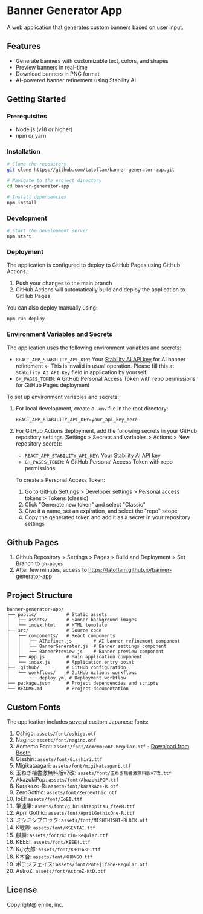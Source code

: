 # Banner Generator App

A web application that generates custom banners based on user input.

## Features
- Generate banners with customizable text, colors, and shapes
- Preview banners in real-time
- Download banners in PNG format
- AI-powered banner refinement using Stability AI

## Getting Started

### Prerequisites
- Node.js (v18 or higher)
- npm or yarn

### Installation
```bash
# Clone the repository
git clone https://github.com/tatoflam/banner-generator-app.git

# Navigate to the project directory
cd banner-generator-app

# Install dependencies
npm install
```

### Development
```bash
# Start the development server
npm start
```

### Deployment
The application is configured to deploy to GitHub Pages using GitHub Actions.

1. Push your changes to the main branch
2. GitHub Actions will automatically build and deploy the application to GitHub Pages

You can also deploy manually using:
```bash
npm run deploy
```

### Environment Variables and Secrets

The application uses the following environment variables and secrets:

- `REACT_APP_STABILITY_API_KEY`: Your [Stability AI API key](https://platform.stability.ai/) for AI banner refinement <- This is invalid in usual operation. Please fill this at `Stability AI API Key` field in application by yourself.  
- `GH_PAGES_TOKEN`: A GitHub Personal Access Token with repo permissions for GitHub Pages deployment

To set up environment variables and secrets:

1. For local development, create a `.env` file in the root directory:
   ```
   REACT_APP_STABILITY_API_KEY=your_api_key_here
   ```

2. For GitHub Actions deployment, add the following secrets in your GitHub repository settings (Settings > Secrets and variables > Actions > New repository secret):
   - `REACT_APP_STABILITY_API_KEY`: Your Stability AI API key
   - `GH_PAGES_TOKEN`: A GitHub Personal Access Token with repo permissions
   
   To create a Personal Access Token:
   1. Go to GitHub Settings > Developer settings > Personal access tokens > Tokens (classic)
   2. Click "Generate new token" and select "Classic"
   3. Give it a name, set an expiration, and select the "repo" scope
   4. Copy the generated token and add it as a secret in your repository settings

## Github Pages

1. Github Repository > Settings > Pages > Build and Deployment  > Set Branch to `gh-pages`  
2. After few minutes, access to 
https://tatoflam.github.io/banner-generator-app


## Project Structure
```
banner-generator-app/
├── public/           # Static assets
│   ├── assets/       # Banner background images
│   └── index.html    # HTML template
├── src/              # Source code
│   ├── components/   # React components
│   │   ├── AIRefiner.js        # AI banner refinement component
│   │   ├── BannerGenerator.js  # Banner settings component
│   │   └── BannerPreview.js    # Banner preview component
│   ├── App.js        # Main application component
│   └── index.js      # Application entry point
├── .github/          # GitHub configuration
│   └── workflows/    # GitHub Actions workflows
│       └── deploy.yml # Deployment workflow
├── package.json      # Project dependencies and scripts
└── README.md         # Project documentation
```

## Custom Fonts

The application includes several custom Japanese fonts:

1. Oshigo: `assets/font/oshigo.otf`
2. Nagino: `assets/font/nagino.otf`
3. Aomemo Font: `assets/font/AomemoFont-Regular.otf` - [Download from Booth](https://booth.pm/ja/items/118072)
4. Gisshiri: `assets/font/Gisshiri.ttf`
5. Migikataagari: `assets/font/migikataagari.ttf`
6. 玉ねぎ楷書激無料版v7改: `assets/font/玉ねぎ楷書激無料版v7改.ttf`
7. AkazukiPop: `assets/font/AkazukiPOP.ttf`
8. Karakaze-R: `assets/font/karakaze-R.otf`
9. ZeroGothic: `assets/font/ZeroGothic.otf`
10. IoEI: `assets/font/IoEI.ttf`
11. 筆達筆: `assets/font/g_brushtappitsu_freeB.ttf`
12. April Gothic: `assets/font/AprilGothicOne-R.ttf`
13. ミシミシブロック: `assets/font/MISHIMISHI-BLOCK.otf`
14. K戦隊: `assets/font/KSENTAI.ttf`
15. 麒麟: `assets/font/kirin-Regular.ttf`
16. KEEE!: `assets/font/KEEE!.ttf`
17. K小太郎: `assets/font/KKOTARO.ttf`
18. K本合: `assets/font/KHONGO.ttf`
19. ポテジフェイス: `assets/font/Potejiface-Regular.otf`
20. AstroZ: `assets/font/AstroZ-KtD.otf`

## License
Copyright@ emile, inc.
